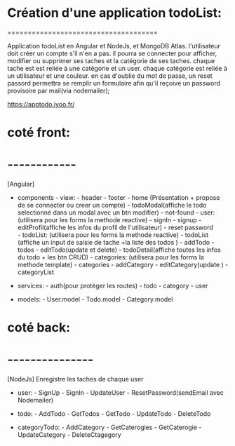  # Création d'une application todoList:
=====================================

Application todoList en Angular et NodeJs, et MongoDB Atlas.
l'utilisateur doit créer un compte s'il n'en a pas.
il pourra se connecter pour afficher, modifier ou supprimer ses taches et la catégorie de ses taches.
chaque tache est est reliée à une catégorie et un user.
chaque catégorie est reliée à un utilisateur et une couleur.
en cas d'oublie du mot de passe, un reset passord permettra se remplir un formulaire afin qu'il reçoive un password provisoire par mail(via nodemailer); 

https://apptodo.iyoo.fr/


# coté front: 
# ------------
[Angular]
- components
        - view:
                - header
                - footer
                - home (Présentation + propose de se connecter ou creer un compte)
                - todoModal(affiche le todo selectionné dans un modal avec un btn modifier)
                - not-found
        - user:(utilisera pour les forms la methode reactive)
                - signIn
                - signup
                - editProfil(affiche les infos du profil de l'utilisateur)
                - reset password                 
        - todoList: (utilisera pour les forms la methode reactive)
                - todoList (affiche un input de saisie de tache +la liste des todos )
                - addTodo
                - todos
                - editTodo(update et delete)
                - todoDetail(affiche toutes les infos du todo + les btn CRUD)
        - categories: (utilisera pour les forms la methode template)
                - categories
                - addCategory
                - editCategory(update ) 
                - categoryList       
- services:
        - auth(pour protéger les routes)
        - todo
        - category
        - user

- models: 
        - User.model
        - Todo.model
        - Category.model


    
# coté back:
# ---------------
[NodeJs]
Enregistre les taches de chaque user
- user:  - SignUp
         - SignIn
         - UpdateUser
         - ResetPassword(sendEmail avec Nodemailer)

- todo:  - AddTodo
         - GetTodos 
         - GetTodo
         - UpdateTodo
         - DeleteTodo

- categoryTodo:
         - AddCategory
         - GetCaterogies
         - GetCaterogie
         - UpdateCategory
         - DeleteCtagegory
            
